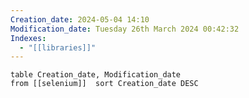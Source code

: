 ```yaml
---
Creation_date: 2024-05-04 14:10
Modification_date: Tuesday 26th March 2024 00:42:32
Indexes:
  - "[[libraries]]"
---
```


```dataview
table Creation_date, Modification_date
from [[selenium]]  sort Creation_date DESC
```
